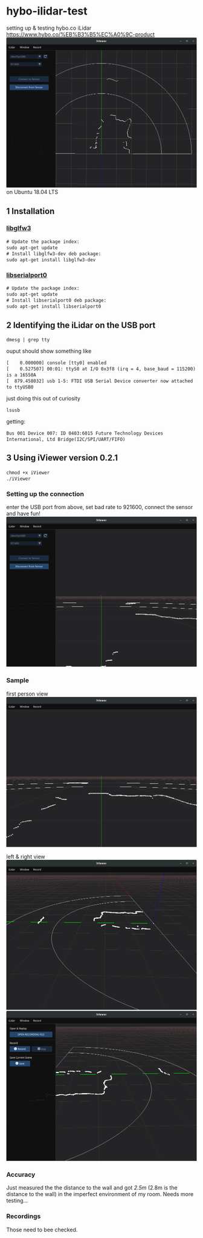 # hybo-ilidar-test
setting up &amp; testing hybo.co iLidar https://www.hybo.co/%EB%B3%B5%EC%A0%9C-product
![](images/ilidar-room-sample1.png)
on Ubuntu 18.04 LTS

## 1 Installation

### [libglfw3](https://ubuntu.pkgs.org/18.04/ubuntu-universe-amd64/libglfw3-dev_3.2.1-1_amd64.deb.html)
```
# Update the package index:
sudo apt-get update
# Install libglfw3-dev deb package:
sudo apt-get install libglfw3-dev
```

### [libserialport0](https://ubuntu.pkgs.org/18.04/ubuntu-universe-amd64/libserialport0_0.1.1-2_amd64.deb.html)
```
# Update the package index:
sudo apt-get update
# Install libserialport0 deb package:
sudo apt-get install libserialport0
```


## 2 Identifying the iLidar on the USB port
```
dmesg | grep tty
```

ouput should show something like
```
[    0.000000] console [tty0] enabled
[    0.527507] 00:01: ttyS0 at I/O 0x3f8 (irq = 4, base_baud = 115200) is a 16550A
[  879.458032] usb 1-5: FTDI USB Serial Device converter now attached to ttyUSB0
```

just doing this out of curiosity
```
lsusb
```
getting:
```
Bus 001 Device 007: ID 0403:6015 Future Technology Devices International, Ltd Bridge(I2C/SPI/UART/FIFO)
```

## 3 Using iViewer version 0.2.1
```
chmod +x iViewer
./iViewer
```

### Setting up the connection
enter the USB port from above, set bad rate to 921600, connect the sensor and have fun!
![](images/ilidar-settings.png)

### Sample
first person view
![](images/ilidar-room-firstperson.png)

left & right view
![](images/ilidar-room-left.png)
![](images/ilidar-room-right.png)

### Accuracy
Just measured the the distance to the wall and got *2.5m* (2.8m is the distance to the wall) in the imperfect environment of my room. Needs more testing...

### Recordings
Those need to bee checked.